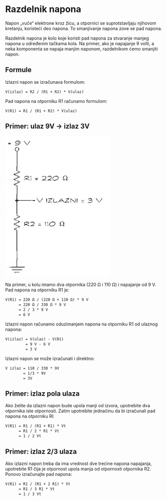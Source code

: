 # Razdelnik napona

Napon „vuče“ elektrone kroz žicu, a otpornici se suprotstavljaju njihovom kretanju, koristeći deo napona. To smanjivanje napona zove se pad napona.

Razdelnik napona je kolo koje koristi pad napona za stvaranje manjeg napona u određenim tačkama kola. Na primer, ako je napajanje 9 volti, a neka komponenta se napaja manjim naponom, razdelnikom ćemo smanjiti napon.

## Formule

Izlazni napon se izračunava formulom:

```
V(izlaz) = R2 / (R1 + R2) * V(ulaz)
```

Pad napona na otporniku R1 računamo formulom:

```
V(R1) = R1 / (R1 + R2) * V(ulaz)
```

## Primer: ulaz 9V -> izlaz 3V

![](slike/razdelnik-napona.jpg)

Na primer, u kolu imamo dva otpornika (220 Ω i 110 Ω) i napajanje od 9 V. Pad napona na otporniku R1 je:

```
V(R1) = 220 Ω / (220 Ω + 110 Ω) * 9 V
      = 220 Ω / 330 Ω * 9 V 
      = 2 / 3 * 9 V 
      = 6 V
```

Izlazni napon računamo oduzimanjem napona na otporniku R1 od ulaznog napona:

```
V(izlaz) = V(ulaz) - V(R1)
         = 9 V - 6 V
         = 3 V
```

Izlazni napon se može izračunati i direktno:

```
V izlaz = 110 / 330 * 9V
        = 1/3 * 9V
        = 3V
```

## Primer: izlaz pola ulaza

Ako želite da izlazni napon bude upola manji od izvora, upotrebite dva otpornika iste otpornosti. Zatim upotrebite jednačinu da bi izračunali pad napona na otporniku Rl:

```
V(R1) = R1 / (R1 + R1) * Vt
      = R1 / 2 * R1 * Vt
      = 1 / 2 Vt
```

## Primer: izlaz 2/3 ulaza

Ako izlazni napon treba da ima vrednost dve trećine napona napajanja, upotrebite R1 čija je otpornost upola manja od otpornosti otpornika R2. Ponovo izračunajte pad napona:
```
V(R1) = R1 / (R1 + 2 R1) * Vt
      = R1 / 3 R1 * Vt
      = 1 / 3 Vt
```
